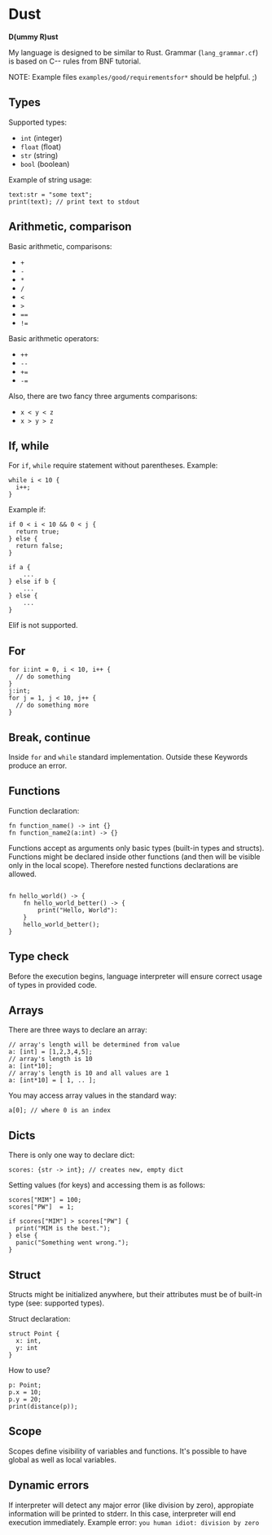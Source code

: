# Dust

**D(ummy R)ust**

My language is designed to be similar to Rust.
Grammar (`lang_grammar.cf`) is based on C-- rules from BNF tutorial.

NOTE: Example files `examples/good/requirementsfor*` should be helpful. ;)

## Types

Supported types:
 - `int`   (integer)
 - `float` (float)
 - `str` (string)
 - `bool` (boolean)

Example of string usage:
```
text:str = "some text";
print(text); // print text to stdout
```

## Arithmetic, comparison

Basic arithmetic, comparisons:
 - `+`
 - `-`
 - `*`
 - `/`
 - `<`
 - `>`
 - `==`
 - `!=`

Basic arithmetic operators:
 - `++`
 - `--`
 - `+=`
 - `-=`

Also, there are two fancy three arguments comparisons:
 - `x < y < z`
 - `x > y > z`

## If, while

For `if`, `while` require statement without parentheses.
Example:
```
while i < 10 {
  i++;
}
```
Example if:
```
if 0 < i < 10 && 0 < j {
  return true;
} else {
  return false;
}

if a {
    ...    
} else if b {
    ...
} else {
    ...    
}
```
Elif is not supported.

## For
```
for i:int = 0, i < 10, i++ {
  // do something  
}
j:int;
for j = 1, j < 10, j++ {
  // do something more    
} 
```

## Break, continue

Inside `for` and `while` standard implementation.
Outside these Keywords produce an error.

## Functions

Function declaration:
```
fn function_name() -> int {}
fn function_name2(a:int) -> {}
```
Functions accept as arguments only basic types (built-in types and structs).
Functions might be declared inside other functions (and then will be
visible only in the local scope). Therefore nested functions declarations are allowed.
```

fn hello_world() -> {
    fn hello_world_better() -> {
        print("Hello, World"):    
    }
    hello_world_better();
}
```

## Type check

Before the execution begins, language interpreter will ensure
correct usage of types in provided code.

## Arrays

There are three ways to declare an array:
```
// array's length will be determined from value
a: [int] = [1,2,3,4,5];
// array's length is 10
a: [int*10];
// array's length is 10 and all values are 1
a: [int*10] = [ 1, .. ];
```

You may access array values in the standard way:
```
a[0]; // where 0 is an index
```

## Dicts

There is only one way to declare dict:
```
scores: {str -> int}; // creates new, empty dict
```

Setting values (for keys) and accessing them is as follows:
```
scores["MIM"] = 100;
scores["PW"]  = 1;

if scores["MIM"] > scores["PW"] {
  print("MIM is the best.");
} else {
  panic("Something went wrong.");
}
```

## Struct

Structs might be initialized anywhere, but their attributes must be of built-in type
(see: supported types).

Struct declaration:
```
struct Point {
  x: int,
  y: int
}
```

How to use?
```
p: Point;
p.x = 10;
p.y = 20;
print(distance(p));
```

## Scope

Scopes define visibility of variables and functions. It's possible to have
global as well as local variables.

## Dynamic errors

If interpreter will detect any major error (like division by zero),
appropiate information will be printed to stderr. In this case, interpreter will
end execution immediately.
Example error: `you human idiot: division by zero`

